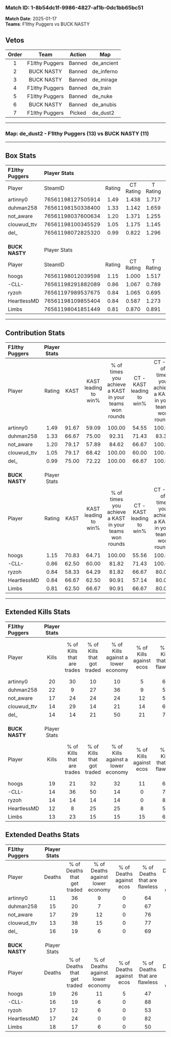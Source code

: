 ### Match ID: 1-8b54dc1f-9986-4827-af1b-0dc1bb65bc51  
**Match Date**: 2025-01-17  
**Teams**: F1lthy Puggers vs BUCK NASTY  

## Vetos  

| Order | Team | Action | Map |
| :---: | :--: | :----: | --- |
| 1 | F1lthy Puggers | Banned | de_ancient |
| 2 | BUCK NASTY | Banned | de_inferno |
| 3 | BUCK NASTY | Banned | de_mirage |
| 4 | F1lthy Puggers | Banned | de_train |
| 5 | F1lthy Puggers | Banned | de_nuke |
| 6 | BUCK NASTY | Banned | de_anubis |
| 7 | F1lthy Puggers | Picked | de_dust2 |

---  

### **Map**: de_dust2 - F1lthy Puggers (13) vs BUCK NASTY (11)  
---  

## Box Stats  

| **F1lthy Puggers** | Player Stats      |        |           |          |       |      |       |         |        |      |     |
| :- | :- | :-: | :-: | :-: | :-: | :-: | :-: | :-: | :-: | :-: | :-: |
| Player             | SteamID           | Rating | CT Rating | T Rating | KAST  | ADR  | Kills | Assists | Deaths | K/D  | HS% |
| artinny0           | 76561198127505914 |  1.49  |   1.438   |  1.717   | 91.67 | 77.9 |  20   |    7    |   11   | 1.82 | 65  |
| duhman258          | 76561198150338400 |  1.33  |   1.142   |  1.659   | 66.67 | 99.1 |  22   |    2    |   15   | 1.47 | 63  |
| not_aware          | 76561198037600634 |  1.20  |   1.371   |  1.255   | 79.17 | 90.5 |  17   |    9    |   17   | 1.00 | 64  |
| clouwud_ttv        | 76561198100345529 |  1.05  |   1.175   |  1.145   | 79.17 | 56.5 |  14   |    3    |   13   | 1.08 | 35  |
| del_               | 76561198072825320 |  0.99  |   0.822   |  1.296   | 75.00 | 61.3 |  14   |    8    |   16   | 0.88 | 57  |
|                    |                   |        |           |          |       |      |       |         |        |      |     |
|                    |                   |        |           |          |       |      |       |         |        |      |     |
|                    |                   |        |           |          |       |      |       |         |        |      |     |
| **BUCK NASTY**     | Player Stats      |        |           |          |       |      |       |         |        |      |     |
| Player             | SteamID           | Rating | CT Rating | T Rating | KAST  | ADR  | Kills | Assists | Deaths | K/D  | HS% |
| hoogs              | 76561198012039598 |  1.15  |   1.000   |  1.517   | 70.83 | 86.8 |  19   |    7    |   19   | 1.00 | 63  |
| -CLL-              | 76561198291882089 |  0.86  |   1.067   |  0.789   | 62.50 | 58.3 |  14   |    1    |   16   | 0.88 | 28  |
| ryzoh              | 76561197989537675 |  0.84  |   1.065   |  0.695   | 58.33 | 66.6 |  14   |    2    |   17   | 0.82 | 64  |
| HeartlessMD        | 76561198109855404 |  0.84  |   0.587   |  1.273   | 66.67 | 66.7 |  12   |    6    |   17   | 0.71 | 16  |
| Limbs              | 76561198041851449 |  0.81  |   0.870   |  0.891   | 62.50 | 62.8 |  13   |    6    |   18   | 0.72 | 53  |
---  

## Contribution Stats  

| **F1lthy Puggers** | Player Stats |       |                      |                                                        |                           |                                                             |                          |                                                            |
| :- | :-: | :-: | :-: | :-: | :-: | :-: | :-: | :-: |
| Player             |    Rating    | KAST  | KAST leading to win% | % of times you achieve a KAST in your teams won rounds | CT - KAST leading to win% | CT - % of times you achieve a KAST in your teams won rounds | T - KAST leading to win% | T - % of times you achieve a KAST in your teams won rounds |
| artinny0           |     1.49     | 91.67 |        59.09         |                         100.00                         |           54.55           |                           100.00                            |          63.64           |                           100.00                           |
| duhman258          |     1.33     | 66.67 |        75.00         |                         92.31                          |           71.43           |                            83.33                            |          77.78           |                           100.00                           |
| not_aware          |     1.20     | 79.17 |        57.89         |                         84.62                          |           66.67           |                           100.00                            |          50.00           |                           71.43                            |
| clouwud_ttv        |     1.05     | 79.17 |        68.42         |                         100.00                         |           60.00           |                           100.00                            |          77.78           |                           100.00                           |
| del_               |     0.99     | 75.00 |        72.22         |                         100.00                         |           66.67           |                           100.00                            |          77.78           |                           100.00                           |
|                    |              |       |                      |                                                        |                           |                                                             |                          |                                                            |
|                    |              |       |                      |                                                        |                           |                                                             |                          |                                                            |
|                    |              |       |                      |                                                        |                           |                                                             |                          |                                                            |
| **BUCK NASTY**     | Player Stats |       |                      |                                                        |                           |                                                             |                          |                                                            |
| Player             |    Rating    | KAST  | KAST leading to win% | % of times you achieve a KAST in your teams won rounds | CT - KAST leading to win% | CT - % of times you achieve a KAST in your teams won rounds | T - KAST leading to win% | T - % of times you achieve a KAST in your teams won rounds |
| hoogs              |     1.15     | 70.83 |        64.71         |                         100.00                         |           55.56           |                           100.00                            |          75.00           |                           100.00                           |
| -CLL-              |     0.86     | 62.50 |        60.00         |                         81.82                          |           71.43           |                           100.00                            |          50.00           |                           66.67                            |
| ryzoh              |     0.84     | 58.33 |        64.29         |                         81.82                          |           66.67           |                            80.00                            |          62.50           |                           83.33                            |
| HeartlessMD        |     0.84     | 66.67 |        62.50         |                         90.91                          |           57.14           |                            80.00                            |          66.67           |                           100.00                           |
| Limbs              |     0.81     | 62.50 |        66.67         |                         90.91                          |           66.67           |                            80.00                            |          66.67           |                           100.00                           |
---  

## Extended Kills Stats  

| **F1lthy Puggers** | Player Stats |                            |                            |                                    |                         |                              |                                 |                                       |                    |           |
| :- | :-: | :-: | :-: | :-: | :-: | :-: | :-: | :-: | :-: | :-: |
| Player             |    Kills     | % of Kills that are trades | % of Kills that got traded | % of Kills against a lower economy | % of Kills against ecos | % of Kills that are flawless | % of Kills that are close duels | % of Kills that are assisted by flash | Pistol Round Kills | AWP Kills |
| artinny0           |      20      |             30             |             10             |                 10                 |            5            |              65              |                5                |                   0                   |         2          |     0     |
| duhman258          |      22      |             9              |             27             |                 36                 |            9            |              55              |                0                |                   5                   |         2          |     0     |
| not_aware          |      17      |             24             |             24             |                 24                 |           12            |              59              |                6                |                   6                   |         2          |     0     |
| clouwud_ttv        |      14      |             29             |             14             |                 21                 |           14            |              64              |                0                |                  21                   |         2          |     7     |
| del_               |      14      |             14             |             21             |                 50                 |           21            |              79              |                0                |                  14                   |         2          |     0     |
|                    |              |                            |                            |                                    |                         |                              |                                 |                                       |                    |           |
|                    |              |                            |                            |                                    |                         |                              |                                 |                                       |                    |           |
|                    |              |                            |                            |                                    |                         |                              |                                 |                                       |                    |           |
| **BUCK NASTY**     | Player Stats |                            |                            |                                    |                         |                              |                                 |                                       |                    |           |
| Player             |    Kills     | % of Kills that are trades | % of Kills that got traded | % of Kills against a lower economy | % of Kills against ecos | % of Kills that are flawless | % of Kills that are close duels | % of Kills that are assisted by flash | Pistol Round Kills | AWP Kills |
| hoogs              |      19      |             21             |             32             |                 32                 |           11            |              68              |                5                |                   0                   |         1          |     0     |
| -CLL-              |      14      |             36             |             50             |                 14                 |            0            |              71              |                0                |                  14                   |         2          |     0     |
| ryzoh              |      14      |             14             |             14             |                 14                 |            0            |              86              |                7                |                   7                   |         2          |     0     |
| HeartlessMD        |      12      |             8              |             25             |                 25                 |            8            |              58              |                0                |                   8                   |         0          |     7     |
| Limbs              |      13      |             23             |             15             |                 15                 |           15            |              69              |                8                |                   8                   |         0          |     0     |
## Extended Deaths Stats  

| **F1lthy Puggers** | Player Stats |                             |                                   |                          |                               |                            |                           |               |
| :- | :-: | :-: | :-: | :-: | :-: | :-: | :-: | :-: |
| Player             |    Deaths    | % of Deaths that get traded | % of Deaths against lower economy | % of Deaths against ecos | % of Deaths that are flawless | % of Deaths that are close | % of Deaths while blinded | Deaths to AWP |
| artinny0           |      11      |             36              |                 9                 |            0             |              64               |             0              |             0             |       0       |
| duhman258          |      15      |             20              |                 7                 |            0             |              67               |             7              |             0             |       2       |
| not_aware          |      17      |             29              |                12                 |            0             |              76               |             6              |             6             |       2       |
| clouwud_ttv        |      13      |             38              |                15                 |            0             |              77               |             0              |             8             |       1       |
| del_               |      16      |             19              |                 6                 |            0             |              69               |             6              |            19             |       2       |
|                    |              |                             |                                   |                          |                               |                            |                           |               |
|                    |              |                             |                                   |                          |                               |                            |                           |               |
|                    |              |                             |                                   |                          |                               |                            |                           |               |
| **BUCK NASTY**     | Player Stats |                             |                                   |                          |                               |                            |                           |               |
| Player             |    Deaths    | % of Deaths that get traded | % of Deaths against lower economy | % of Deaths against ecos | % of Deaths that are flawless | % of Deaths that are close | % of Deaths while blinded | Deaths to AWP |
| hoogs              |      19      |             26              |                11                 |            5             |              47               |             5              |             5             |       0       |
| -CLL-              |      16      |             19              |                 6                 |            0             |              88               |             0              |             6             |       1       |
| ryzoh              |      17      |             12              |                 6                 |            0             |              53               |             6              |             0             |       3       |
| HeartlessMD        |      17      |             24              |                 0                 |            0             |              82               |             0              |            12             |       2       |
| Limbs              |      18      |             17              |                 6                 |            0             |              50               |             0              |            17             |       1       |
